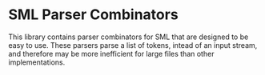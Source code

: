 
# SML Parser Combinators

This library contains parser combinators for SML that are designed to be easy to
use. These parsers parse a list of tokens, intead of an input stream, and
therefore may be more inefficient for large files than other implementations.